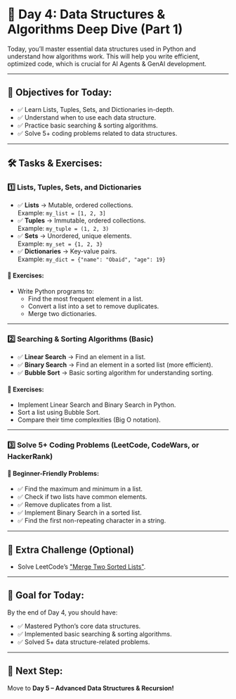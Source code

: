 # 🚀 Day 4: Data Structures & Algorithms Deep Dive (Part 1)

Today, you’ll master essential data structures used in Python and understand how algorithms work. This will help you write efficient, optimized code, which is crucial for AI Agents & GenAI development.

---

## 📌 Objectives for Today:
- ✅ Learn Lists, Tuples, Sets, and Dictionaries in-depth.
- ✅ Understand when to use each data structure.
- ✅ Practice basic searching & sorting algorithms.
- ✅ Solve 5+ coding problems related to data structures.

---

## 🛠 Tasks & Exercises:

### 1️⃣ Lists, Tuples, Sets, and Dictionaries
- ✅ **Lists** → Mutable, ordered collections.  
  Example: `my_list = [1, 2, 3]`
- ✅ **Tuples** → Immutable, ordered collections.  
  Example: `my_tuple = (1, 2, 3)`
- ✅ **Sets** → Unordered, unique elements.  
  Example: `my_set = {1, 2, 3}`
- ✅ **Dictionaries** → Key-value pairs.  
  Example: `my_dict = {"name": "Obaid", "age": 19}`

#### 🔹 Exercises:
- Write Python programs to:
  - Find the most frequent element in a list.
  - Convert a list into a set to remove duplicates.
  - Merge two dictionaries.

---

### 2️⃣ Searching & Sorting Algorithms (Basic)
- ✅ **Linear Search** → Find an element in a list.
- ✅ **Binary Search** → Find an element in a sorted list (more efficient).
- ✅ **Bubble Sort** → Basic sorting algorithm for understanding sorting.

#### 🔹 Exercises:
- Implement Linear Search and Binary Search in Python.
- Sort a list using Bubble Sort.
- Compare their time complexities (Big O notation).

---

### 3️⃣ Solve 5+ Coding Problems (LeetCode, CodeWars, or HackerRank)
#### 🔹 Beginner-Friendly Problems:
- ✅ Find the maximum and minimum in a list.
- ✅ Check if two lists have common elements.
- ✅ Remove duplicates from a list.
- ✅ Implement Binary Search in a sorted list.
- ✅ Find the first non-repeating character in a string.

---

## 📌 Extra Challenge (Optional)
- Solve LeetCode’s ["Merge Two Sorted Lists"](https://leetcode.com/problems/merge-two-sorted-lists/).

---

## 🎯 Goal for Today:
By the end of Day 4, you should have:
- ✅ Mastered Python’s core data structures.
- ✅ Implemented basic searching & sorting algorithms.
- ✅ Solved 5+ data structure-related problems.

---

## 📌 Next Step:
Move to **Day 5 – Advanced Data Structures & Recursion!**
